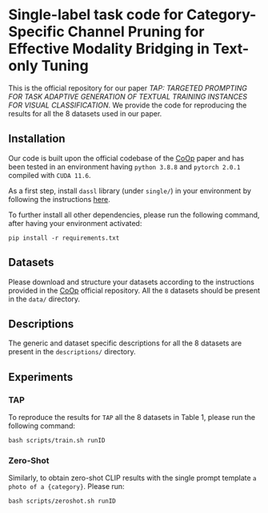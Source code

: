 # Single-label task code for Category-Specific Channel Pruning for Effective Modality Bridging in Text-only Tuning


This is the official repository for our paper *TAP: TARGETED PROMPTING FOR TASK ADAPTIVE GENERATION OF TEXTUAL
TRAINING INSTANCES FOR VISUAL CLASSIFICATION*. We provide the code for reproducing the results 
for all the 8 datasets used in our paper.

## Installation

Our code is built upon the official codebase of the [CoOp](https://github.dev/KaiyangZhou/CoOp) paper and has been 
tested in an environment having `python 3.8.8` and `pytorch 2.0.1` compiled with `CUDA 11.6`. 

As a first step, install `dassl` library (under `single/`) in your environment by following the instructions [here](https://github.com/KaiyangZhou/Dassl.pytorch#installation).

To further install all other dependencies, please run the following command, after having your environment activated:

```pip install -r requirements.txt```

## Datasets

Please download and structure your datasets according to the instructions provided in the [CoOp](https://github.dev/KaiyangZhou/CoOp)
official repository. All the `8` datasets should be present in the `data/` directory.

## Descriptions

The generic and dataset specific descriptions for all the 8 datasets are present in the `descriptions/` directory.

## Experiments

### TAP
To reproduce the results for `TAP` all the 8 datasets in Table 1, please run the following command:

```bash scripts/train.sh runID```


### Zero-Shot
Similarly, to obtain zero-shot CLIP results with the single prompt template `a photo of a {category}`. Please run: 

```bash scripts/zeroshot.sh runID```



